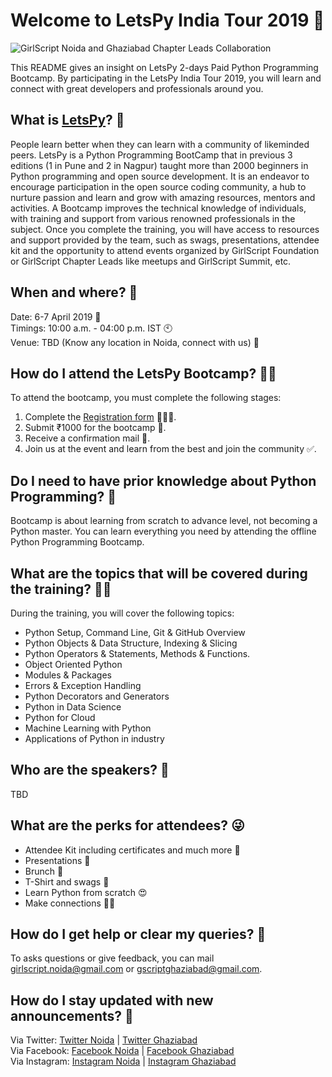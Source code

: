 # Welcome to LetsPy India Tour 2019 🚩

![GirlScript Noida and Ghaziabad Chapter Leads Collaboration](https://user-images.githubusercontent.com/47632017/52913428-20754780-32e4-11e9-89fe-2b4eb20202d3.png)


This README gives an insight on LetsPy 2-days Paid Python Programming Bootcamp. By participating in the LetsPy India Tour 2019, you will learn and connect with great developers and professionals around you.

## What is [LetsPy](https://www.letspy.tech/)? 🤔

People learn better when they can learn with a community of likeminded peers. LetsPy is a Python Programming BootCamp that in previous 3 editions (1 in Pune and 2 in Nagpur) taught more than 2000 beginners in Python programming and open source development. It is an endeavor to encourage participation in the open source coding community, a hub to nurture passion and learn and grow with amazing resources, mentors and activities. A Bootcamp improves the technical knowledge of individuals, with training and support from various renowned professionals in the subject. Once you complete the training, you will have access to resources and support provided by the team, such as swags, presentations, attendee kit and the opportunity to attend events organized by GirlScript Foundation or GirlScript Chapter Leads like meetups and GirlScript Summit, etc.

## When and where? 👀
Date: 6-7 April 2019 📅
</br>
Timings: 10:00 a.m. - 04:00 p.m. IST 🕙
</br>
Venue: TBD (Know any location in Noida, connect with us) 🏫

## How do I attend the LetsPy Bootcamp? 🙋🏽‍

To attend the bootcamp, you must complete the following stages:

1.  Complete the [Registration form](https://rzp.io/l/letspynoida) 👨🏿‍🏫.
2.  Submit ₹1000 for the bootcamp 📝.
3.  Receive a confirmation mail 💬.
4. Join us at the event and learn from the best and join the community ✅.

## Do I need to have prior knowledge about Python Programming? 🤞

Bootcamp is about learning from scratch to advance level, not becoming a Python master. You can learn everything you need by attending the offline Python Programming Bootcamp.

## What are the topics that will be covered during the training? 🤷‍♂️

During the training, you will cover the following topics:

- Python Setup, Command Line, Git & GitHub Overview
- Python Objects & Data Structure, Indexing & Slicing
- Python Operators & Statements, Methods & Functions.
- Object Oriented Python
- Modules & Packages
- Errors & Exception Handling
- Python Decorators and Generators
- Python in Data Science
- Python for Cloud
- Machine Learning with Python
- Applications of Python in industry

## Who are the speakers? 💖
TBD

## What are the perks for attendees? 😜
- Attendee Kit including certificates and much more 💼
- Presentations 📅
- Brunch 🍕
- T-Shirt and swags 👕
- Learn Python from scratch 😍
- Make connections 👧🧑

## How do I get help or clear my queries? 📧

To asks questions or give feedback, you can mail girlscript.noida@gmail.com or gscriptghaziabad@gmail.com. 

## How  do I stay updated with new announcements? 📢

Via Twitter: [Twitter Noida](https://www.twitter.com/girlscriptnoida) | [Twitter Ghaziabad](https://www.twitter.com/gscriptGZB)
</br>
Via Facebook: [Facebook Noida](https://www.facebook.com/girlscriptnoida) | [Facebook Ghaziabad](https://www.facebook.com/GScriptGhaziabad/)
</br>
Via Instagram: [Instagram Noida](https://www.instagram.com/girlscriptnoida) | [Instagram Ghaziabad](https://www.instagram.com/girlscriptghaziabad)
